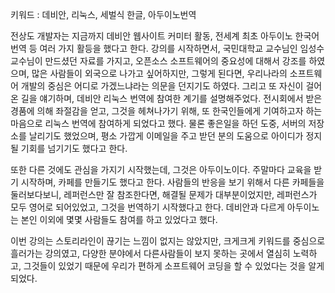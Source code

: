 키워드 : 데비안, 리눅스, 세벌식 한글, 아두이노번역

전상도 개발자는 지금까지 데비안 웹사이트 커미터 활동, 전세계 최초 아두이노 한국어 번역 등 여러 가지 활등을 했다고 한다.
강의를 시작하면서, 국민대학교 교수님인 임성수 교수님이 만드셨던 자료를 가지고, 오픈소스 소프트웨어의 중요성에 대해서 강조를 하였으며, 많은 사람들이 외국으로 나가고 싶어하지만, 그렇게 된다면, 우리나라의 소프트웨어 개발의 중심은 어디로 가겠느냐라는 의문을 던지기도 하였다.
그리고 또 자신이 걸어온 길을 얘기하며, 데비안 리눅스 번역에 참여한 계기를 설명해주었다. 
전시회에서 받은 경품에 의해 좌절감을 얻고, 그것을 헤쳐나가기 위해, 또 한국인들에게 기여하고자 하는 마음으로 리눅스 번역에 참여하게 되었다고 했다. 
물론 좋은일을 하던 도중, 서버의 저장소를 날리기도 했었으며, 평소 가깝게 이메일을 주고 받던 분의 도움으로 아이디가 정지될 기회를 넘기기도 했다고 한다.

또한 다른 것에도 관심을 가지기 시작했는데, 그것은 아두이노이다. 주말마다 교육을 받기 시작하며, 카페를 만들기도 했다고 한다. 사람들의 반응을 보기 위해서 다른 카페들을 둘러보다보니, 레퍼런스만 잘 참조한다면, 해결될 문제가 대부분이었지만, 레퍼런스가 모두 영어로 되어있었고, 그것을 번역하기 시작했다고 한다. 
데비안과 다르게 아두이노는 본인 이외에 몇몇 사람들도 참여를 하고 있었다고 했다.

이번 강의는 스토리라인이 끊기는 느낌이 없지는 않았지만, 크게크게 키워드를 중심으로 흘러가는 강의였고, 다양한 분야에서 다른사람들이 보지 못하는 곳에서 열심히 노력하고, 그것들이 있었기 때문에 우리가 편하게 소프트웨어 코딩을 할 수 있었다는 것을 알게 되었다.
